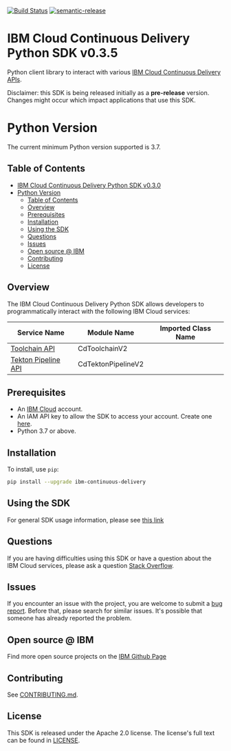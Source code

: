 [![Build Status](https://travis-ci.com/IBM/continuous-delivery-python-sdk.svg?branch=main)](https://travis.ibm.com/IBM/continuous-delivery-python-sdk)
[![semantic-release](https://img.shields.io/badge/%20%20%F0%9F%93%A6%F0%9F%9A%80-semantic--release-e10079.svg)](https://github.com/semantic-release/semantic-release)

# IBM Cloud Continuous Delivery Python SDK v0.3.5

Python client library to interact with various [IBM Cloud Continuous Delivery APIs](https://cloud.ibm.com/apidocs?category=continuous-delivery).

Disclaimer: this SDK is being released initially as a **pre-release** version.
Changes might occur which impact applications that use this SDK.

# Python Version
The current minimum Python version supported is 3.7.

## Table of Contents

<!--
  The TOC below is generated using the `markdown-toc` node package.

      https://github.com/jonschlinkert/markdown-toc

  You should regenerate the TOC after making changes to this file.

      npx markdown-toc -i README.md
  -->

<!-- toc -->

- [IBM Cloud Continuous Delivery Python SDK v0.3.0](#ibm-cloud-continuous-delivery-python-sdk-v030)
- [Python Version](#python-version)
  - [Table of Contents](#table-of-contents)
  - [Overview](#overview)
  - [Prerequisites](#prerequisites)
  - [Installation](#installation)
  - [Using the SDK](#using-the-sdk)
  - [Questions](#questions)
  - [Issues](#issues)
  - [Open source @ IBM](#open-source--ibm)
  - [Contributing](#contributing)
  - [License](#license)

<!-- tocstop -->

## Overview

The IBM Cloud Continuous Delivery Python SDK allows developers to programmatically interact with the following
IBM Cloud services:

Service Name | Module Name | Imported Class Name
--- | --- | ---
[Toolchain API](https://cloud.ibm.com/apidocs/toolchain?code=go) | CdToolchainV2
[Tekton Pipeline API](https://cloud.ibm.com/apidocs/tekton-pipeline?code=go) | CdTektonPipelineV2

## Prerequisites

[ibm-cloud-onboarding]: https://cloud.ibm.com/registration

* An [IBM Cloud][ibm-cloud-onboarding] account.
* An IAM API key to allow the SDK to access your account. Create one [here](https://cloud.ibm.com/iam/apikeys).
* Python 3.7 or above.

## Installation

To install, use `pip`:

```bash
pip install --upgrade ibm-continuous-delivery
```

## Using the SDK
For general SDK usage information, please see [this link](https://github.com/IBM/ibm-cloud-sdk-common/blob/main/README.md)

## Questions

If you are having difficulties using this SDK or have a question about the IBM Cloud services,
please ask a question
[Stack Overflow](http://stackoverflow.com/questions/ask?tags=ibm-cloud).

## Issues
If you encounter an issue with the project, you are welcome to submit a
[bug report](https://github.com/IBM/continuous-delivery-python-sdk/issues).
Before that, please search for similar issues. It's possible that someone has already reported the problem.

## Open source @ IBM
Find more open source projects on the [IBM Github Page](http://ibm.github.io/)

## Contributing
See [CONTRIBUTING.md](https://github.com/IBM/continuous-delivery-python-sdk/blob/main/CONTRIBUTING.md).

## License

This SDK is released under the Apache 2.0 license.
The license's full text can be found in [LICENSE](https://github.com/IBM/continuous-delivery-python-sdk/blob/main/LICENSE).
